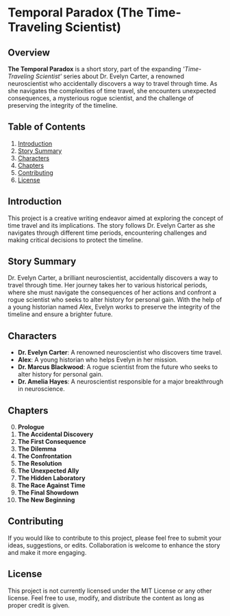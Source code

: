 # Temporal Paradox (The Time-Traveling Scientist)

## Overview

**The Temporal Paradox** is a short story, part of the expanding *'Time-Traveling Scientist'* series about Dr. Evelyn Carter, a renowned neuroscientist who accidentally discovers a way to travel through time. As she navigates the complexities of time travel, she encounters unexpected consequences, a mysterious rogue scientist, and the challenge of preserving the integrity of the timeline.

## Table of Contents

1. [Introduction](#introduction)
2. [Story Summary](#story-summary)
3. [Characters](#characters)
4. [Chapters](#chapters)
5. [Contributing](#contributing)
6. [License](#license)

## Introduction

This project is a creative writing endeavor aimed at exploring the concept of time travel and its implications. The story follows Dr. Evelyn Carter as she navigates through different time periods, encountering challenges and making critical decisions to protect the timeline.

## Story Summary

Dr. Evelyn Carter, a brilliant neuroscientist, accidentally discovers a way to travel through time. Her journey takes her to various historical periods, where she must navigate the consequences of her actions and confront a rogue scientist who seeks to alter history for personal gain. With the help of a young historian named Alex, Evelyn works to preserve the integrity of the timeline and ensure a brighter future.

## Characters

- **Dr. Evelyn Carter**: A renowned neuroscientist who discovers time travel.
- **Alex**: A young historian who helps Evelyn in her mission.
- **Dr. Marcus Blackwood**: A rogue scientist from the future who seeks to alter history for personal gain.
- **Dr. Amelia Hayes**: A neuroscientist responsible for a major breakthrough in neuroscience.

## Chapters

0. **Prologue**
1. **The Accidental Discovery**
2. **The First Consequence**
3. **The Dilemma**
4. **The Confrontation**
5. **The Resolution**
6. **The Unexpected Ally**
7. **The Hidden Laboratory**
8. **The Race Against Time**
9. **The Final Showdown**
10. **The New Beginning**

## Contributing

If you would like to contribute to this project, please feel free to submit your ideas, suggestions, or edits. 
Collaboration is welcome to enhance the story and make it more engaging.

## License

This project is not currently licensed under the MIT License or any other license. 
Feel free to use, modify, and distribute the content as long as proper credit is given.

